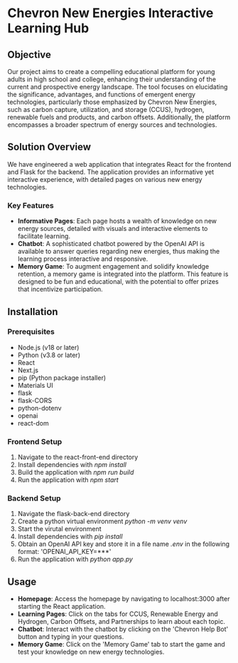 # Chevron New Energies Interactive Learning Hub

## Objective

Our project aims to create a compelling educational platform for young adults in high school and college, enhancing their understanding of the current and prospective energy landscape. The tool focuses on elucidating the significance, advantages, and functions of emergent energy technologies, particularly those emphasized by Chevron New Energies, such as carbon capture, utilization, and storage (CCUS), hydrogen, renewable fuels and products, and carbon offsets. Additionally, the platform encompasses a broader spectrum of energy sources and technologies.


## Solution Overview

We have engineered a web application that integrates React for the frontend and Flask for the backend. The application provides an informative yet interactive experience, with detailed pages on various new energy technologies.


### Key Features

- **Informative Pages**: Each page hosts a wealth of knowledge on new energy sources, detailed with visuals and interactive elements to facilitate learning.
- **Chatbot**: A sophisticated chatbot powered by the OpenAI API is available to answer queries regarding new energies, thus making the learning process interactive and responsive.
- **Memory Game**: To augment engagement and solidify knowledge retention, a memory game is integrated into the platform. This feature is designed to be fun and educational, with the potential to offer prizes that incentivize participation.

## Installation

### Prerequisites
- Node.js (v18 or later)
- Python (v3.8 or later)
- React
- Next.js
- pip (Python package installer)
- Materials UI
- flask
- flask-CORS
- python-dotenv
- openai
- react-dom

### Frontend Setup
1. Navigate to the react-front-end directory
1. Install dependencies with _npm install_
1. Build the application with _npm run build_
1. Run the application with _npm start_

### Backend Setup
1. Navigate the flask-back-end directory
1. Create a python virtual environment _python -m venv venv_
1. Start the virutal environment
1. Install dependencies with _pip install_
1. Obtain an OpenAI API key and store it in a file name _.env_ in the following format: 'OPENAI_API_KEY=***'
1. Run the application with _python app.py_

## Usage
- **Homepage**: Access the homepage by navigating to localhost:3000 after starting the React application.
- **Learning Pages**: Click on the tabs for CCUS, Renewable Energy and Hydrogen, Carbon Offsets, and Partnerships to learn about each topic.
- **Chatbot**: Interact with the chatbot by clicking on the 'Chevron Help Bot' button and typing in your questions.
- **Memory Game**: Click on the 'Memory Game' tab to start the game and test your knowledge on new energy technologies.

